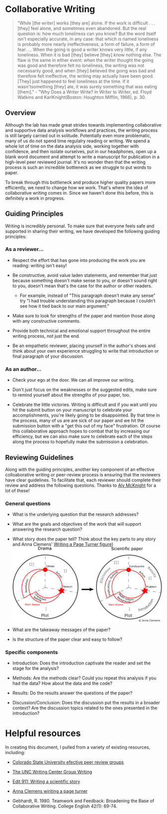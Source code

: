 # Collaborative Writing
>"While [the writer] works [they are] alone. If the work is difficult . . .[they] feel alone, and sometimes even abandoned. But the real question is: how much loneliness can you know? But the word itself isn't especially accurate, in any case: that which is named loneliness is probably more nearly ineffectiveness, a form of failure, a form of fear. ...
When the going is good a writer knows very little, if any loneliness. When it is bad [they] believe [they] know nothing else. The flaw is the same in either event: when the writer thought the going was good and therefore felt no loneliness, the writing was not necessarily good, and when [they] believed the going was bad and therefore felt ineffective, the writing may actually have been good. [They] just happened to feel loneliness at the time. If it wasn'tsomething [they] ate, it was surely something that was eating [them]." - "Why Does a Writer Write? *In* Writer to Writer, ed. Floyd Watkins and KarlKnight(Boston: Houghton Mifflin, 1966), p. 30.

## Overview
Although the lab has made great strides towards implementing collaborative and supportive data analysis workflows and practices, the writing process is still largely carried out in solitude. Potentially even more problematic, many of us do not spend time regulalry reading or writing. We spend a whole lot of time on the data analysis side, working together with confidence, and then isolate ourselves, put in our headphones, open up a blank word document and attempt to write a manuscript for publication in a high-level peer reviewed journal. It's no wonder then that the writing process is such an incredible bottleneck as we struggle to put words to paper. 

To break through this bottleneck and produce higher quality papers more efficiently, we need to change how we work. That's where the idea of collaborative writing comes in. Since we haven't done this before, this is definitely a work in progress. 

## Guiding Principles
Writing is incredibly personal. To make sure that everyone feels safe and supported in sharing their writing, we have developed the following guiding principles:

### As a reviewer...
- Respect the effort that has gone into producing the work you are reading: writing isn't easy!

- Be constructive, avoid value laden statements, and remember that just because something doesn't make sense to you, or doesn't sound right to you, doesn't mean that's the case for the author or other readers.
  * For example, instead of "This paragraph doesn't make any sense" try "I had trouble understanding this paragraph because I couldn’t see how it tied back to our main argument."
  
- Make sure to look for strengths of the paper and mention those along with any constructive comments.

- Provide both technical and emotional support throughout the entire writing process, not just the end.

- Be an empathetic reviewer, placing yourself in the author's shoes and think about your own experience struggling to write that introduction or final paragraph of your discussion. 

### As an author...
- Check your ego at the door. We can all improve our writing.

- Don't just focus on the weaknesses or the suggested edits, make sure to remind yourself about the strengths of your paper, too.

- Celebrate the little victories. Writing is difficult and if you wait until you hit the submit button on your manuscript to celebrate your accomplishments, you're likely going to be disappointed. By that time in the process, many of us are are sick of our paper and we hit the submission button with a "get this out of my face" frustration. Of course this collaborative approach hopes to combat that by increasing our efficiency, but we can also make sure to celebrate each of the steps along the process to hopefully make the submission a celebration.

## Reviewing Guidelines
Along with the guiding principles, another key component of an effective colloaborative writing or peer-review process is ensuring that the reviewers have clear guidelines. To facilitate that, each reviewer should complete their review and address the following questions. Thanks to [Aly McKnight](https://www.unity.edu/employee/alyson-mcknight/) for a lot of these!

### General questions
- What is the underlying question that the research addresses?

- What are the goals and objectives of the work that will support answering the research question?

- What story does the paper tell? Think about the key parts to any story and Anna Clemens' [Writing a Page Turner figure](https://blogs.lse.ac.uk/impactofsocialsciences/2018/05/21/writing-a-page-turner-how-to-tell-a-story-in-your-scientific-paper/)) </br>
![The story of a scientific paper](ScientifiPaperPlotElements_AnnaClemens.jpg "[Anna Clemens' Writing a Page Turner](https://blogs.lse.ac.uk/impactofsocialsciences/2018/05/21/writing-a-page-turner-how-to-tell-a-story-in-your-scientific-paper/)")

- What are the takeaway messages of the paper?

- Is the structure of the paper clear and easy to follow?

### Specific components
- Introduction: Does the introduction captivate the reader and set the stage for the analysis?

- Methods: Are the methods clear? Could you repeat this analysis if you had the data? How about the data and the code?

- Results: Do the results answer the questions of the paper? 

- Discussion/Conclusion: Does the discussion put the results in a broader context? Are the discussion topics related to the ones presented in the introduction?


# Helpful resources
In creating this document, I pulled from a variety of existing resources, including:

- [Colorado State University efective peer review groups](https://wac.colostate.edu/docs/tipsheets/peerreviewSB.pdf)

- [The UNC Writing Center Group Writing](https://writingcenter.unc.edu/tips-and-tools/group-writing/)

- [Edit 911: Writing a scientific story](https://edit911.com/the-art-of-storytelling-in-academic-writing-5-steps-to-a-better-research-paper/)

- [Anna Clemens wiriting a page turner](https://blogs.lse.ac.uk/impactofsocialsciences/2018/05/21/writing-a-page-turner-how-to-tell-a-story-in-your-scientific-paper/)

- Gebhardt, R. 1980. Teamwork and Feedback: Broadening the Base of Collaborative Writing. College English 42(1): 69-74.
